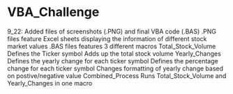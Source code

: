 # VBA_Challenge

9_22: Added files of screenshots (.PNG) and final VBA code (.BAS)
  .PNG files feature Excel sheets displaying the information of different stock market values
  .BAS files features 3 different macros
    Total_Stock_Volume
      Defines the Ticker symbol
      Adds up the total stock volume
    Yearly_Changes
      Defines the yearly change for each ticker symbol
      Defines the percentage change for each ticker symbol
      Changes formatting of yearly change based on postive/negative value
    Combined_Process
      Runs Total_Stock_Volume and Yearly_Changes in one macro

